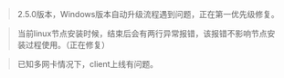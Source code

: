 > 2.5.0版本，Windows版本自动升级流程遇到问题，正在第一优先级修复。

> 当前linux节点安装时候，结束后会有两行异常报错，该报错不影响节点安装过程使用。（正在修复）

> 已知多网卡情况下，client上线有问题。